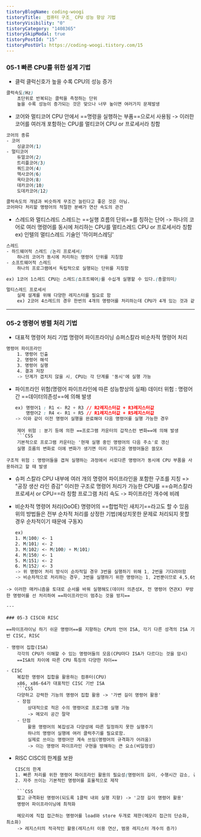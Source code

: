 ```yaml
---
tistoryBlogName: coding-woogi
tistoryTitle: _컴퓨터 구조_ CPU 성능 향상 기법
tistoryVisibility: "0"
tistoryCategory: "1408365"
tistorySkipModal: true
tistoryPostId: "15"
tistoryPostUrl: https://coding-woogi.tistory.com/15
---
```

### 05-1 빠른 CPU를 위한 설계 기법

- 클럭
	클럭신호가 높을 수록 CPU의 성능 증가
```CSs
클럭속도(Hz)
	초단위로 반복되는 클럭을 측정하는 단위
	높을 수록 성능이 증가되는 것은 맞으나 너무 높이면 여러가지 문제발생
```
- 코어와 멀티코어
	CPU 안에서 ==명령을 실행하는 부품==으로서 사용됨
	-> 이러한 코어를 여러개 포함하는 CPU를 멀티코어 CPU or 프로세서라 칭함
```CSS
코어의 종류
- 코어
	싱글코어(1)
- 멀티코어
	듀얼코어(2)
	트리플코어(3)
	쿼드코어(4)
	헥사코어(6)
	옥타코어(8)
	데카코어(10)
	도데카코어(12)

클럭속도의 개념과 비슷하게 무조건 늘린다고 좋은 것은 아님.
코어마다 처리할 명령어의 적절한 분배가 연산 속도의 관건
```
- 스레드와 멀티스레드
	스레드는 ==실행 흐름의 단위==를 칭하는 단어
	-> 하나의 코어로 여러 명령어를 동시에 처리하는 CPU를 멀티스레드 CPU or 프로세서라 칭함
	ex) 인텔의 멀티스레드 기술인 '하이퍼스레딩'
```CSS
스레드
- 하드웨어적 스레드 (논리 프로세서)
	하나의 코어가 동시에 처리하는 명령어 단위를 지칭함
- 소프트웨어적 스레드
	하나의 프로그램에서 독립적으로 실행되는 단위를 지칭함

ex) 1코어 1스레드 CPU는 스레드(소프트웨어)를 수십개 실행할 수 있다.(총괄의미)

멀티스레드 프로세서
	실제 설계를 위해 다양한 레지스터를 필요로 함
	ex) 2코어 4스레드의 경우 한번의 4개의 명령어를 처리하는데 CPU가 4개 있는 것과 같은 의미
```

---
### 05-2 명령어 병렬 처리 기법

- 대표적 명령어 처리 기법
	명령어 파이프라이닝
	슈퍼스칼라
	비순차적 명령어 처리
```CSS
명령어 파이프라인
	1. 명령어 인출
	2. 명령어 해석
	3. 명령어 실행
	4. 결과 저장
	-> 단계가 겹치지 않을 시, CPU는 각 단계를 '동시'에 실행 가능
```

- 파이프라인 위험(명령어 파이프라인에 따른 성능향상의 실패)
	데이터 위험 : 명령어 간 ==데이터의존성==에 의해 발생
	```CSS
	ex) 명령어1 : R1 <- R2 + R3 // R2레지스터값 + R3레지스터값
		명령어2 : R4 <- R1 + R5 // R1레지스터값 + R5레지스터값
	-> 이와 같이 이전 명령어 실행을 완료해야 다음 명령어를 실행 가능한 경우
```
	제어 위험 : 분기 등에 의한 ==프로그램 카운터의 갑작스런 변화==에 의해 발생
	```CSS
	기본적으로 프로그램 카운터는 '현재 실행 중인 명령어의 다음 주소'로 갱신
	실행 흐름의 변화로 이에 변화가 생기면 미리 가지고온 명령어들은 쓸모X
```
	구조적 위험 : 명령어들을 겹쳐 실행하는 과정에서 서로다른 명령어가 동시에 CPU 부품을 사용하려고 할 때 발생

- 슈퍼 스칼라
	CPU 내부에 여러 개의 명령어 파이프라인을 포함한 구조를 지칭
	=> "공장 생산 라인 증감"
	이러한 구조로 명령어 처리가 가능한 CPU를 ==슈퍼스칼라 프로세서 or CPU==라 칭함
	프로그램 처리 속도 -> 파이프라인 개수에 비례

- 비순차적 명령어 처리(OoOE)
	명령어의 ==합법적인 새치기==라고도 할 수 있음
	위의 방법들은 전부 순차적 처리를 상정한 기법(예상치못한 문제로 처리되지 못할 경우 순차적이기 때문에 구동X)
	```CSS
	ex)
	1. M(100) <- 1
	2. M(101) <- 2
	3. M(102) <- M(100) + M(101)
	4. M(150) <- 1
	5. M(151) <- 2
	6. M(152) <- 3
	-> 위 명령어 처리 방식이 순차적일 경우 3번을 실행하기 위해 1, 2번을 기다려야함
	-> 비순차적으로 처리하는 경우, 3번을 실행하기 위한 명령어는 1, 2번뿐이므로 4,5,6번 선처리
```
-> 이러한 매커니즘을 토대로 순서를 바꿔 실행해도(데이터 의존성X, 전 명령어 연관X) 무방한 명령어를 선 처리하여 ==파이프라인이 멈추는 것을 방지==

---

### 05-3 CISC와 RISC

==파이프라이닝 하기 쉬운 명령어==를 지향하는 CPU의 언어 ISA, 각기 다른 성격의 ISA 기반 CISC, RISC

- 명령어 집합(ISA)
	각각의 CPU가 이해할 수 있는 명령어들의 모음(CPU마다 ISA가 다르다는 것을 암시)
	==ISA의 차이에 따른 CPU 특징의 다양한 차이==

- CISC
	복잡한 명령어 집합을 활용하는 컴퓨터(CPU)
	x86, x86-64가 대표적인 CISC 기반 ISA
	```CSS
	다양하고 강력한 기능의 명령어 집합 활용 -> '가변 길이 명령어 활용'
	- 장점
		상대적으로 적은 수의 명령어로 프로그램 실행 가능
		-> 메모리 공간 절약
	- 단점
		활용 명령어의 복잡성과 다양성에 따른 일정하지 못한 실행주기
		하나의 명령어 실행에 여러 클럭주기를 필요로함.
		실제로 쓰이는 명령어만 계속 쓰임(명령어의 규격화가 어려움)
		-> 이는 명령어 파이프라인 구현을 방해하는 큰 요소(비일정성)
```

- RISC
	CISC의 한계를 보완
	```CSS
	CISC의 한계
	1. 빠른 처리를 위한 명령어 파이프라인 활용의 필요성(명령어의 길이, 수행시간 감소, 규격화)
	2. 자주 쓰이는 기본적인 명령어를 효율적으로 제작
```
	```CSS
	짧고 규격화된 명령어(되도록 1클럭 내외 실행 지향) -> '고정 길이 명령어 활용'
	명령어 파이프라이닝에 최적화
	
	메모리에 직접 접근하는 명령어를 load와 store 두개로 제한(메모리 접근의 단순화, 최소화)
	-> 레지스터의 적극적인 활용(레지스터 이용 연산, 범용 레지스터 개수의 증가)
```





